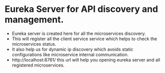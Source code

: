 # Eureka Server for API discovery and management.

- Eureka server is created here for all the microservices discovery.
- This will register all the client service service which helps to check the microservices status.
- It also help us for dynamic ip discovery which avoids static configurations like microservice internal communication.
- http://localhost:8761/ this url will help you opening eureka server and all registered microservices.
 
